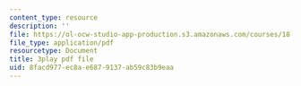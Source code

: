 ```yaml
---
content_type: resource
description: ''
file: https://ol-ocw-studio-app-production.s3.amazonaws.com/courses/18-01sc-single-variable-calculus-fall-2010/8facd977ec8ae6879137ab59c83b9eaa_TpWQlKHPyJ4.pdf
file_type: application/pdf
resourcetype: Document
title: 3play pdf file
uid: 8facd977-ec8a-e687-9137-ab59c83b9eaa
---
```

